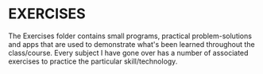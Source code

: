 EXERCISES  
====================

The Exercises folder contains small programs, practical problem-solutions and apps that are used to demonstrate what's been learned throughout the class/course. Every subject I have gone over has a number of associated exercises to practice the particular skill/technology.
